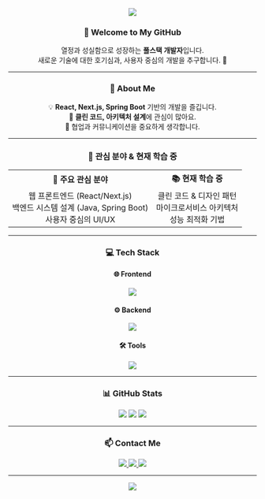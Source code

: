 <div align="center">
  <img src="https://capsule-render.vercel.app/api?type=waving&color=gradient&height=200&section=header&text=Hi!%20I'm%20Developer%20👋&fontSize=45&animation=fadeIn" />
</div>

<div align="center">

### 🚀 Welcome to My GitHub

열정과 성실함으로 성장하는 **풀스택 개발자**입니다.  
새로운 기술에 대한 호기심과, 사용자 중심의 개발을 추구합니다. 🌱

</div>

---

<div align="center">

### 🧭 About Me

💡 **React, Next.js, Spring Boot** 기반의 개발을 즐깁니다.  
🧼 **클린 코드, 아키텍처 설계**에 관심이 많아요.  
🎯 협업과 커뮤니케이션을 중요하게 생각합니다.

</div>

---

<div align="center">

### 🌟 관심 분야 & 현재 학습 중

<table>
  <tr>
    <th>🎯 주요 관심 분야</th>
    <th>📚 현재 학습 중</th>
  </tr>
  <tr>
    <td align="center">
      웹 프론트엔드 (React/Next.js)<br/>
      백엔드 시스템 설계 (Java, Spring Boot)<br/>
      사용자 중심의 UI/UX
    </td>
    <td align="center">
      클린 코드 & 디자인 패턴<br/>
      마이크로서비스 아키텍처<br/>
      성능 최적화 기법
    </td>
  </tr>
</table>

</div>

---

<div align="center">

### 💻 Tech Stack

#### 🌐 Frontend  
<img src="https://skillicons.dev/icons?i=react,nextjs,ts,js,html,css" />

#### ⚙️ Backend  
<img src="https://skillicons.dev/icons?i=java,spring,nodejs,mysql" />

#### 🛠 Tools  
<img src="https://skillicons.dev/icons?i=git,github,vscode,idea,figma" />

</div>

---

<div align="center">

### 📊 GitHub Stats

<img src="https://github-readme-stats.vercel.app/api?username=lhg1006&show_icons=true&theme=default" />  
<img src="https://github-readme-streak-stats.herokuapp.com/?user=lhg1006&theme=default" />  
<img src="https://github-profile-trophy.vercel.app/?username=lhg1006&theme=flat&no-frame=true&row=1&column=6" />

</div>

---

<div align="center">

### 📫 Contact Me

<a href="https://lhg1006.github.io/" target="_blank">
  <img src="https://img.shields.io/badge/GitHub_Portfolio-181717?style=for-the-badge&logo=github&logoColor=white"/>
</a>
<a href="https://www.notion.so/9afbb221a2e949fa8236cb9641363ccd" target="_blank">
  <img src="https://img.shields.io/badge/Notion_Resume-000000?style=for-the-badge&logo=notion&logoColor=white"/>
</a>
<a href="mailto:lhg961006@gmail.com">
  <img src="https://img.shields.io/badge/Gmail-EA4335?style=for-the-badge&logo=gmail&logoColor=white"/>
</a>

</div>

---

<div align="center">
  <img src="https://capsule-render.vercel.app/api?type=waving&color=gradient&height=100&section=footer"/>
</div>
